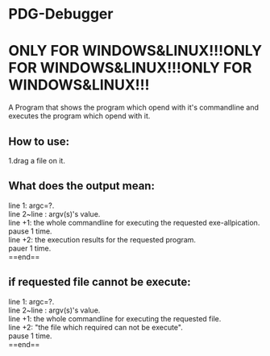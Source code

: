 # PDG-Debugger
# ONLY FOR WINDOWS&LINUX!!!ONLY FOR WINDOWS&LINUX!!!ONLY FOR WINDOWS&LINUX!!!  
A Program that shows the program which opend with it's commandline and executes the program which opend with it.  
## How to use:  
1.drag a file on it.  
## What does the output mean:
line 1: argc=?.  
line 2~line <argc>: argv(s)'s value.  
line <argc>+1: the whole commandline for executing the requested exe-allpication.  
pause 1 time.  
line <argc>+2: the execution results for the requested program.  
pauer 1 time.  
==end==  
## if requested file cannot be execute:
line 1: argc=?.  
line 2~line <argc>: argv(s)'s value.  
line <argc>+1: the whole commandline for executing the requested file.  
line <argc>+2: "the file which required can not be execute".  
pause 1 time.  
==end==
